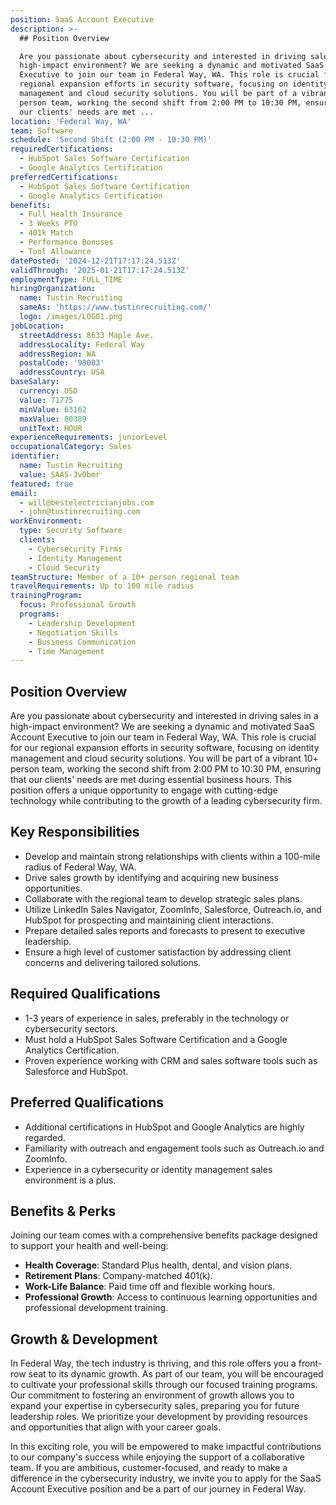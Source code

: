 ```yaml
---
position: SaaS Account Executive
description: >-
  ## Position Overview

  Are you passionate about cybersecurity and interested in driving sales in a
  high-impact environment? We are seeking a dynamic and motivated SaaS Account
  Executive to join our team in Federal Way, WA. This role is crucial for our
  regional expansion efforts in security software, focusing on identity
  management and cloud security solutions. You will be part of a vibrant 10+
  person team, working the second shift from 2:00 PM to 10:30 PM, ensuring that
  our clients' needs are met ...
location: 'Federal Way, WA'
team: Software
schedule: 'Second Shift (2:00 PM - 10:30 PM)'
requiredCertifications:
  - HubSpot Sales Software Certification
  - Google Analytics Certification
preferredCertifications:
  - HubSpot Sales Software Certification
  - Google Analytics Certification
benefits:
  - Full Health Insurance
  - 3 Weeks PTO
  - 401k Match
  - Performance Bonuses
  - Tool Allowance
datePosted: '2024-12-21T17:17:24.513Z'
validThrough: '2025-01-21T17:17:24.513Z'
employmentType: FULL_TIME
hiringOrganization:
  name: Tustin Recruiting
  sameAs: 'https://www.tustinrecruiting.com/'
  logo: /images/LOGO1.png
jobLocation:
  streetAddress: 8633 Maple Ave.
  addressLocality: Federal Way
  addressRegion: WA
  postalCode: '98003'
  addressCountry: USA
baseSalary:
  currency: USD
  value: 71775
  minValue: 63162
  maxValue: 80389
  unitText: HOUR
experienceRequirements: juniorLevel
occupationalCategory: Sales
identifier:
  name: Tustin Recruiting
  value: SAAS-3v0bmr
featured: true
email:
  - will@bestelectricianjobs.com
  - john@tustinrecruiting.com
workEnvironment:
  type: Security Software
  clients:
    - Cybersecurity Firms
    - Identity Management
    - Cloud Security
teamStructure: Member of a 10+ person regional team
travelRequirements: Up to 100 mile radius
trainingProgram:
  focus: Professional Growth
  programs:
    - Leadership Development
    - Negotiation Skills
    - Business Communication
    - Time Management
---
```




## Position Overview
Are you passionate about cybersecurity and interested in driving sales in a high-impact environment? We are seeking a dynamic and motivated SaaS Account Executive to join our team in Federal Way, WA. This role is crucial for our regional expansion efforts in security software, focusing on identity management and cloud security solutions. You will be part of a vibrant 10+ person team, working the second shift from 2:00 PM to 10:30 PM, ensuring that our clients' needs are met during essential business hours. This position offers a unique opportunity to engage with cutting-edge technology while contributing to the growth of a leading cybersecurity firm.

## Key Responsibilities
- Develop and maintain strong relationships with clients within a 100-mile radius of Federal Way, WA.
- Drive sales growth by identifying and acquiring new business opportunities.
- Collaborate with the regional team to develop strategic sales plans.
- Utilize LinkedIn Sales Navigator, ZoomInfo, Salesforce, Outreach.io, and HubSpot for prospecting and maintaining client interactions.
- Prepare detailed sales reports and forecasts to present to executive leadership.
- Ensure a high level of customer satisfaction by addressing client concerns and delivering tailored solutions.

## Required Qualifications
- 1-3 years of experience in sales, preferably in the technology or cybersecurity sectors.
- Must hold a HubSpot Sales Software Certification and a Google Analytics Certification.
- Proven experience working with CRM and sales software tools such as Salesforce and HubSpot.

## Preferred Qualifications
- Additional certifications in HubSpot and Google Analytics are highly regarded.
- Familiarity with outreach and engagement tools such as Outreach.io and ZoomInfo.
- Experience in a cybersecurity or identity management sales environment is a plus.

## Benefits & Perks
Joining our team comes with a comprehensive benefits package designed to support your health and well-being:
- **Health Coverage**: Standard Plus health, dental, and vision plans.
- **Retirement Plans**: Company-matched 401(k).
- **Work-Life Balance**: Paid time off and flexible working hours.
- **Professional Growth**: Access to continuous learning opportunities and professional development training.

## Growth & Development
In Federal Way, the tech industry is thriving, and this role offers you a front-row seat to its dynamic growth. As part of our team, you will be encouraged to cultivate your professional skills through our focused training programs. Our commitment to fostering an environment of growth allows you to expand your expertise in cybersecurity sales, preparing you for future leadership roles. We prioritize your development by providing resources and opportunities that align with your career goals.

In this exciting role, you will be empowered to make impactful contributions to our company's success while enjoying the support of a collaborative team. If you are ambitious, customer-focused, and ready to make a difference in the cybersecurity industry, we invite you to apply for the SaaS Account Executive position and be a part of our journey in Federal Way.

